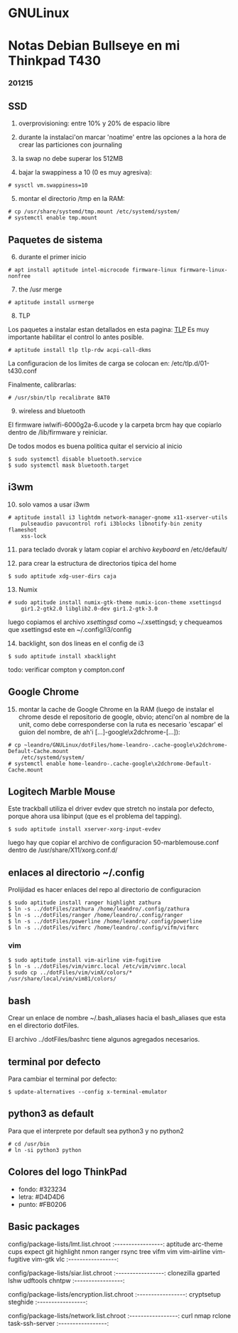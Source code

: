# GNULinux

# Notas Debian Bullseye en mi Thinkpad T430
### 201215

## SSD

1. overprovisioning: entre 10% y 20% de espacio libre

2. durante la instalaci'on marcar 'noatime' entre las opciones a la hora de
    crear las particiones con journaling

3. la swap no debe superar los 512MB

4. bajar la swappiness a 10 (0 es muy agresiva):
```
# sysctl vm.swappiness=10
```

5. montar el directorio /tmp en la RAM:
```
# cp /usr/share/systemd/tmp.mount /etc/systemd/system/
# systemctl enable tmp.mount
```

<!---
6. habilitar el servicio fstrim automatico:
```
# systemctl enable fstrim.timer
```
-->
## Paquetes de sistema

6. durante el primer inicio

```
# apt install aptitude intel-microcode firmware-linux firmware-linux-nonfree
```

7. the /usr merge

```
# aptitude install usrmerge
```

8. TLP

Los paquetes a instalar estan detallados en esta pagina:
[TLP](http://linrunner.de/en/tlp/docs/tlp-linux-advanced-power-management.html) 
Es muy importante habilitar el control lo antes posible.
```
# aptitude install tlp tlp-rdw acpi-call-dkms 
```

La configuracion de los limites de carga se colocan en: /etc/tlp.d/01-t430.conf

Finalmente, calibrarlas:
```
# /usr/sbin/tlp recalibrate BAT0
```

9. wireless and bluetooth

El firmware iwlwifi-6000g2a-6.ucode y la carpeta brcm  hay que copiarlo
dentro de /lib/firmware y reiniciar.

De todos modos es buena politica quitar el servicio al inicio
```
$ sudo systemctl disable bluetooth.service
$ sudo systemctl mask bluetooth.target
```

## i3wm

10. solo vamos a usar i3wm
```
# aptitude install i3 lightdm network-manager-gnome x11-xserver-utils
    pulseaudio pavucontrol rofi i3blocks libnotify-bin zenity flameshot
    xss-lock
```

11. para teclado dvorak y latam copiar el archivo *keyboard* en /etc/default/

12. para crear la estructura de directorios tipica del home
```
$ sudo aptitude xdg-user-dirs caja
```

13. Numix
```
# sudo aptitude install numix-gtk-theme numix-icon-theme xsettingsd
    gir1.2-gtk2.0 libglib2.0-dev gir1.2-gtk-3.0
```

luego copiamos el archivo _xsettingsd_ como ~/.xsettingsd; y chequeamos
que xsettingsd este en ~/.config/i3/config

14. backlight, son dos lineas en el config de i3
```
$ sudo aptitude install xbacklight
```

todo: verificar compton y compton.conf

## Google Chrome

15. montar la cache de Google Chrome en la RAM (luego de instalar el chrome
    desde el repositorio de google, obvio; atenci'on al nombre de la unit,
    como debe corresponderse con la ruta es necesario 'escapar' el guion del
    nombre, de ah'i [...]-google\x2dchrome-[...]):
```
# cp ~leandro/GNULinux/dotFiles/home-leandro-.cache-google\x2dchrome-Default-Cache.mount
    /etc/systemd/system/
# systemctl enable home-leandro-.cache-google\x2dchrome-Default-Cache.mount 
```

<!---
16. montar la cache de Firefox en la RAM (el nombre del directorio se asigna
    aleatoriamente durante la instalacion, por eso <?>):
```
# cp ~leandro/GNULinux/dotFiles/home-leandro-mozilla-firefox-<?>.default.mount
    /etc/systemd/system/
# systemctl enable home-leandro-mozilla-firefox-<?>.default.mount
```
-->

## Logitech Marble Mouse

Este trackball utiliza el driver evdev que stretch no instala por defecto,
porque ahora usa libinput (que es el problema del tapping).
```
$ sudo aptitude install xserver-xorg-input-evdev
```
luego hay que copiar el archivo de configuracion 50-marblemouse.conf dentro
de /usr/share/X11/xorg.conf.d/

## enlaces al directorio ~/.config

Prolijidad es hacer enlaces del repo al directorio de configuracion
```
$ sudo aptitude install ranger highlight zathura
$ ln -s ../dotFiles/zathura /home/leandro/.config/zathura
$ ln -s ../dotFiles/ranger /home/leandro/.config/ranger
$ ln -s ../dotFiles/powerline /home/leandro/.config/powerline
$ ln -s ../dotFiles/vifmrc /home/leandro/.config/vifm/vifmrc
```

### vim

```
$ sudo aptitude install vim-airline vim-fugitive
$ ln -s ../dotFiles/vim/vimrc.local /etc/vim/vimrc.local
$ sudo cp ../dotFiles/vim/vimX/colors/* /usr/share/local/vim/vim81/colors/
```

## bash

Crear un enlace de nombre ~/.bash_aliases hacia el bash_aliases que esta en
el directorio dotFiles.

El archivo ../dotFiles/bashrc tiene algunos agregados necesarios.

## terminal por defecto

Para cambiar el terminal por defecto:
```
$ update-alternatives --config x-terminal-emulator
```

## python3 as default

Para que el interprete por default sea python3 y no python2
```
# cd /usr/bin
# ln -si python3 python
```

## Colores del logo ThinkPad

* fondo: #323234
* letra: #D4D4D6
* punto: #FB0206

## Basic packages

config/package-lists/lmt.list.chroot
:-----------------:
aptitude
arc-theme
cups
expect
git
highlight
nmon
ranger
rsync
tree
vifm
vim
vim-airline
vim-fugitive
vim-gtk
vlc
:-----------------:

config/package-lists/siar.list.chroot
:-----------------:
clonezilla
gparted
lshw
udftools 
chntpw
:-----------------:

config/package-lists/encryption.list.chroot
:-----------------:
cryptsetup
steghide
:-----------------:

config/package-lists/network.list.chroot
:-----------------:
curl
nmap
rclone
task-ssh-server
:-----------------:
